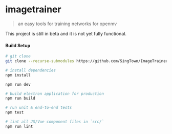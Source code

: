 # imagetrainer

> an easy tools for training networks for openmv

This project is still in beta and it is not yet fully functional.


#### Build Setup

``` bash
# git clone
git clone --recurse-submodules https://github.com/SingTown/ImageTrainer.git

# install dependencies
npm install

npm run dev

# build electron application for production
npm run build

# run unit & end-to-end tests
npm test

# lint all JS/Vue component files in `src/`
npm run lint

```
